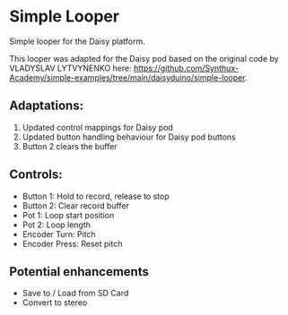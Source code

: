 # Simple Looper

Simple looper for the Daisy platform.

This looper was adapted for the Daisy pod based on the original code by VLADYSLAV LYTVYNENKO here: https://github.com/Synthux-Academy/simple-examples/tree/main/daisyduino/simple-looper.

## Adaptations:

1. Updated control mappings for Daisy pod
2. Updated button handling behaviour for Daisy pod buttons
3. Button 2 clears the buffer

## Controls:

- Button 1: Hold to record, release to stop
- Button 2: Clear record buffer
- Pot 1: Loop start position
- Pot 2: Loop length
- Encoder Turn: Pitch
- Encoder Press: Reset pitch

## Potential enhancements

- Save to / Load from SD Card
- Convert to stereo